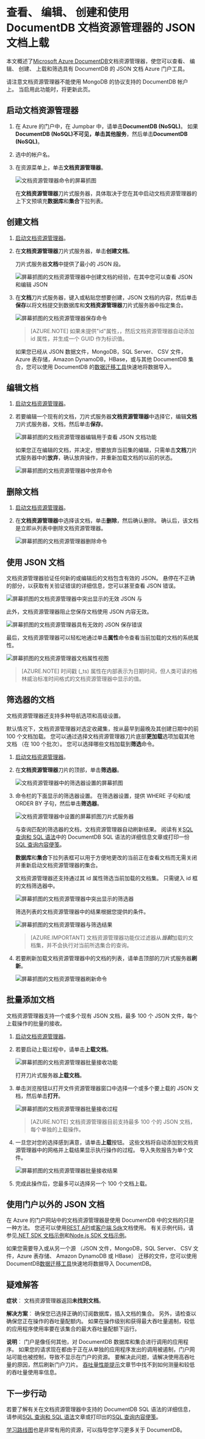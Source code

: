 <properties
    pageTitle="DocumentDB 文档资源管理器，查看 JSON |Microsoft Azure"
    description="了解 DocumentDB 文档资源管理器中，查看 JSON、 编辑、 创建和使用 DocumentDB，NoSQL 文档数据库的 JSON 文档上载 Azure 门户工具。"
        keywords="查看 json"
    services="documentdb"
    authors="kirillg"
    manager="jhubbard"
    editor="monicar"
    documentationCenter=""/>

<tags
    ms.service="documentdb"
    ms.workload="data-services"
    ms.tgt_pltfrm="na"
    ms.devlang="na"
    ms.topic="article"
    ms.date="08/30/2016"
    ms.author="kirillg"/>

# <a name="view-edit-create-and-upload-json-documents-using-documentdb-document-explorer"></a>查看、 编辑、 创建和使用 DocumentDB 文档资源管理器的 JSON 文档上载

本文概述了[Microsoft Azure DocumentDB](https://azure.microsoft.com/services/documentdb/)文档资源管理器，使您可以查看、 编辑、 创建、 上载和筛选具有 DocumentDB 的 JSON 文档 Azure 门户工具。 

请注意文档资源管理器不能使用 MongoDB 的协议支持的 DocumentDB 帐户上。 当启用此功能时，将更新此页。

## <a name="launch-document-explorer"></a>启动文档资源管理器

1. 在 Azure 的门户中，在 Jumpbar 中，请单击**DocumentDB (NoSQL)**。 如果**DocumentDB (NoSQL)**不可见，单击**其他服务**，然后单击**DocumentDB (NoSQL)**。

2. 选中的帐户名。 

3. 在资源菜单上，单击**文档资源管理器**。 
 
    ![文档资源管理器命令的屏幕抓图](./media/documentdb-view-JSON-document-explorer/documentexplorercommand.png)

    在**文档资源管理器**刀片式服务器，具体取决于您在其中启动文档资源管理器的上下文预填充**数据库**和**集合**下拉列表。 

## <a name="create-a-document"></a>创建文档

1. [启动文档资源管理器](#launch-document-explorer)。

2. 在**文档资源管理器**刀片式服务器，单击**创建文档**。 

    刀片式服务器**文档**中提供了最小的 JSON 段。

    ![屏幕抓图的文档资源管理器中创建文档的经验，在其中您可以查看 JSON 和编辑 JSON](./media/documentdb-view-JSON-document-explorer/createdocument.png)

2. 在**文档**刀片式服务器，键入或粘贴您想要创建，JSON 文档的内容，然后单击**保存**以将文档提交到数据库和**文档资源管理器**刀片式服务器中指定集合。

    ![屏幕抓图的文档资源管理器保存命令](./media/documentdb-view-JSON-document-explorer/savedocument1.png)

    > [AZURE.NOTE] 如果未提供"id"属性，，然后文档资源管理器自动添加 id 属性，并生成一个 GUID 作为标识值。

    如果您已经从 JSON 数据文件，MongoDB，SQL Server、 CSV 文件，Azure 表存储，Amazon DynamoDB，HBase，或与其他 DocumentDB 集合，您可以使用 DocumentDB 的[数据迁移工具](documentdb-import-data.md)快速地将数据导入。

## <a name="edit-a-document"></a>编辑文档

1. [启动文档资源管理器](#launch-document-explorer)。

2. 若要编辑一个现有的文档，刀片式服务器**文档资源管理器**中选择它，编辑**文档**刀片式服务器，文档，然后单击**保存**。

    ![屏幕抓图的文档资源管理器编辑用于查看 JSON 文档功能](./media/documentdb-view-JSON-document-explorer/editdocument.png)

    如果您正在编辑的文档，并决定，想要放弃当前集的编辑，只需单击**文档**刀片式服务器中的**放弃**，确认放弃操作，并重新加载文档的以前的状态。

    ![屏幕抓图的文档资源管理器中放弃命令](./media/documentdb-view-JSON-document-explorer/discardedit.png)

## <a name="delete-a-document"></a>删除文档

1. [启动文档资源管理器](#launch-document-explorer)。

2. 在**文档资源管理器**中选择该文档，单击**删除**，然后确认删除。 确认后，该文档是立即从列表中删除文档资源管理器。

    ![屏幕抓图的文档资源管理器删除命令](./media/documentdb-view-JSON-document-explorer/deletedocument.png)

## <a name="work-with-json-documents"></a>使用 JSON 文档

文档资源管理器验证任何新的或编辑后的文档包含有效的 JSON。  悬停在不正确的部分，以获取有关验证错误的详细信息，您可以甚至查看 JSON 错误。

![屏幕抓图的文档资源管理器中突出显示的无效 JSON 与](./media/documentdb-view-JSON-document-explorer/invalidjson1.png)

此外，文档资源管理器阻止您保存文档使用 JSON 内容无效。

![屏幕抓图的文档资源管理器具有无效的 JSON 保存错误](./media/documentdb-view-JSON-document-explorer/invalidjson2.png)

最后，文档资源管理器可以轻松地通过单击**属性**命令查看当前加载的文档的系统属性。

![屏幕抓图的文档资源管理器文档属性视图](./media/documentdb-view-JSON-document-explorer/documentproperties.png)

> [AZURE.NOTE] 时间戳 (_ts) 属性在内部表示为日期时间，但人类可读的格林威治标准时间格式的文档资源管理器中显示的值。

## <a name="filter-documents"></a>筛选器的文档
文档资源管理器还支持多种导航选项和高级设置。

默认情况下，文档资源管理器对选定收藏集，按从最早到最晚及其创建日期中的前 100 个文档加载。  您可以通过选择文档资源管理器刀片底部**更加载**选项加载其他文档 （在 100 个批次）。 您可以选择哪些文档加载到**筛选**命令。

1. [启动文档资源管理器](#launch-document-explorer)。

2. 在**文档资源管理器**刀片的顶部，单击**筛选器**。  

    ![文档资源管理器中的筛选器设置的屏幕抓图](./media/documentdb-view-JSON-document-explorer/documentexplorerfiltersettings.png)
  
3.  命令栏的下面显示的筛选器设置。 在筛选器设置，提供 WHERE 子句和/或 ORDER BY 子句，然后单击**筛选器**。

    ![文档资源管理器中设置的屏幕抓图刀片式服务器](./media/documentdb-view-JSON-document-explorer/documentexplorerfiltersettings2.png)

    与查询匹配的筛选器的文档，文档资源管理器自动刷新结果。 阅读有关[SQL 查询和 SQL 语法](documentdb-sql-query.md)中的 DocumentDB SQL 语法的详细信息文章或打印一份[SQL 查询内容便笺](documentdb-sql-query-cheat-sheet.md)。

    **数据库**和**集合**下拉列表框可以用于方便地更改的当前正在查看文档而无需关闭并重新启动文档资源管理器的集合。  

    文档资源管理器还支持通过其 id 属性筛选当前加载的文档集。  只需键入 id 框的文档筛选器中。

    ![屏幕抓图的文档资源管理器中突出显示的筛选器](./media/documentdb-view-JSON-document-explorer/documentexplorerfilter.png)

    筛选列表的文档资源管理器中的结果根据您提供的条件。

    ![屏幕抓图的文档资源管理器与筛选结果](./media/documentdb-view-JSON-document-explorer/documentexplorerfilterresults.png)

    > [AZURE.IMPORTANT] 文档资源管理器功能仅过滤器从***当前***加载的文档集，并不会执行对当前所选集合的查询。

4. 若要刷新加载文档资源管理器中的文档的列表，请单击顶部的刀片式服务器**刷新**。

    ![屏幕抓图的文档资源管理器刷新命令](./media/documentdb-view-JSON-document-explorer/documentexplorerrefresh.png)

## <a name="bulk-add-documents"></a>批量添加文档

文档资源管理器支持一个或多个现有 JSON 文档，最多 100 个 JSON 文件，每个上载操作的批量的接收。  

1. [启动文档资源管理器](#launch-document-explorer)。

2. 若要启动上载过程中，请单击**上载文档**。

    ![屏幕抓图的文档资源管理器批量接收功能](./media/documentdb-view-JSON-document-explorer/uploaddocument1.png)

    打开刀片式服务器**上载文档**。 

2. 单击浏览按钮以打开文件资源管理器窗口中选择一个或多个要上载的 JSON 文档，然后单击**打开**。

    ![屏幕抓图的文档资源管理器批量接收过程](./media/documentdb-view-JSON-document-explorer/uploaddocument2.png)

    > [AZURE.NOTE] 文档资源管理器目前支持最多 100 个的 JSON 文档，每个单独的上载操作。

3. 一旦您对您的选择感到满意，请单击**上载**按钮。  这些文档将自动添加到文档资源管理器中的网格并上载结果显示执行操作的过程。 导入失败报告为单个文件。

    ![屏幕抓图的文档资源管理器批量接收结果](./media/documentdb-view-JSON-document-explorer/uploaddocument3.png)

4. 完成此操作后，您最多可以选择另一个 100 个文档上载。

## <a name="work-with-json-documents-outside-the-portal"></a>使用门户以外的 JSON 文档

在 Azure 的门户网站中的文档资源管理器是使用 DocumentDB 中的文档的只是一种方法。 您还可以使用[REST API](https://msdn.microsoft.com/library/azure/mt489082.aspx)或[客户端 Sdk](documentdb-sdk-dotnet.md)文档使用。 有关示例代码，请参见[.NET SDK 文档示例](documentdb-dotnet-samples.md#document-examples)和[Node.js SDK 文档示例](documentdb-nodejs-samples.md#document-examples)。

如果您需要导入或从另一个源 （JSON 文件，MongoDB，SQL Server、 CSV 文件，Azure 表存储、 Amazon DynamoDB 或 HBase） 迁移的文件，您可以使用 DocumentDB[数据迁移工具](documentdb-import-data.md)快速地将数据导入 DocumentDB。

## <a name="troubleshoot"></a>疑难解答

**症状**︰ 文档资源管理器返回**未找到文档**。

**解决方案**︰ 确保您已选择正确的订阅数据库，插入文档的集合。 另外，请检查以确保您正在操作的吞吐量配额内。 如果在操作级别和获得最大吞吐量遏制，较低的应用程序使用率要在该集合的最大吞吐量配额下运行。

**说明**︰ 门户是像任何其他，对 DocumentDB 数据库和集合进行调用的应用程序。 如果您的请求现在都由于正在从单独的应用程序发出的调用被遏制，门户网站可能也被控制，导致不显示在门户的资源。 要解决此问题，请解决使用高吞吐量的原因，然后刷新门户刀片。 [吞吐量](documentdb-performance-tips.md#throughput)[性能提示](documentdb-performance-tips.md)文章节中找不到如何测量和较低的吞吐量使用率信息。

## <a name="next-steps"></a>下一步行动

若要了解有关在文档资源管理器中支持的 DocumentDB SQL 语法的详细信息，请参阅[SQL 查询和 SQL 语法](documentdb-sql-query.md)文章或打印出的[SQL 查询内容便笺](documentdb-sql-query-cheat-sheet.md)。

[学习路线图](https://azure.microsoft.com/documentation/learning-paths/documentdb/)也是非常有用的资源，可以指导您学习更多关于 DocumentDB。 

